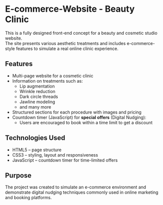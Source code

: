 # E-commerce-Website - Beauty Clinic

This is a fully designed front-end concept for a beauty and cosmetic studio website.  
The site presents various aesthetic treatments and includes e-commerce-style features to simulate a real online clinic experience.

## Features

- Multi-page website for a cosmetic clinic
- Information on treatments such as:
  - Lip augmentation
  - Wrinkle reduction
  - Dark circle threads
  - Jawline modeling
  - and many more
- Structured sections for each procedure with images and pricing
- Countdown timer (JavaScript) for **special offers** (Digital Nudging):
  - Users are encouraged to book within a time limit to get a discount

## Technologies Used

- HTML5 – page structure  
- CSS3 – styling, layout and responsiveness  
- JavaScript – countdown timer for time-limited offers  

## Purpose

The project was created to simulate an e-commerce environment and demonstrate digital nudging techniques commonly used in online marketing and booking platforms.

